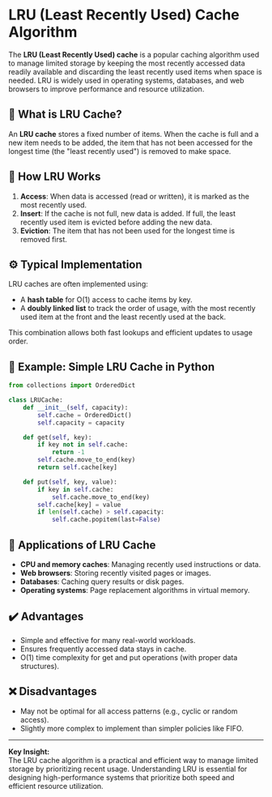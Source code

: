 # LRU (Least Recently Used) Cache Algorithm

The **LRU (Least Recently Used) cache** is a popular caching algorithm used to manage limited storage by keeping the most recently accessed data readily available and discarding the least recently used items when space is needed. LRU is widely used in operating systems, databases, and web browsers to improve performance and resource utilization.

## 🧱 What is LRU Cache?

An **LRU cache** stores a fixed number of items. When the cache is full and a new item needs to be added, the item that has not been accessed for the longest time (the "least recently used") is removed to make space.

## 🔄 How LRU Works

1. **Access**: When data is accessed (read or written), it is marked as the most recently used.
2. **Insert**: If the cache is not full, new data is added. If full, the least recently used item is evicted before adding the new data.
3. **Eviction**: The item that has not been used for the longest time is removed first.

## ⚙️ Typical Implementation

LRU caches are often implemented using:
- A **hash table** for O(1) access to cache items by key.
- A **doubly linked list** to track the order of usage, with the most recently used item at the front and the least recently used at the back.

This combination allows both fast lookups and efficient updates to usage order.

## 🚀 Example: Simple LRU Cache in Python

```python
from collections import OrderedDict

class LRUCache:
    def __init__(self, capacity):
        self.cache = OrderedDict()
        self.capacity = capacity

    def get(self, key):
        if key not in self.cache:
            return -1
        self.cache.move_to_end(key)
        return self.cache[key]

    def put(self, key, value):
        if key in self.cache:
            self.cache.move_to_end(key)
        self.cache[key] = value
        if len(self.cache) > self.capacity:
            self.cache.popitem(last=False)
```

## 🎯 Applications of LRU Cache

- **CPU and memory caches**: Managing recently used instructions or data.
- **Web browsers**: Storing recently visited pages or images.
- **Databases**: Caching query results or disk pages.
- **Operating systems**: Page replacement algorithms in virtual memory.

## ✔️ Advantages

- Simple and effective for many real-world workloads.
- Ensures frequently accessed data stays in cache.
- O(1) time complexity for get and put operations (with proper data structures).

## ❌ Disadvantages

- May not be optimal for all access patterns (e.g., cyclic or random access).
- Slightly more complex to implement than simpler policies like FIFO.

---

**Key Insight:**  
The LRU cache algorithm is a practical and efficient way to manage limited storage by prioritizing recent usage. Understanding LRU is essential for designing high-performance systems that 
prioritize both speed and efficient resource utilization.